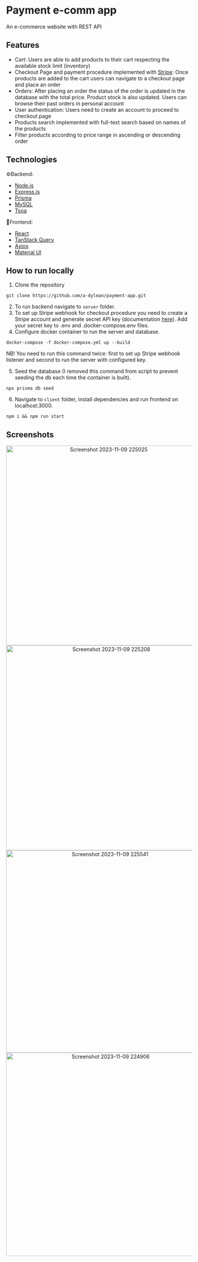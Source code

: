 # Payment e-comm app
An e-commerce website with REST API

## Features ##
* Cart: Users are able to add products to their cart respecting the available stock limit (inventory)
* Checkout Page and payment procedure implemented with [Stripe](https://stripe.com/en-gb-fr): Once products are added to the cart users can navigate to a checkout page and place an order
* Orders: After placing an order the status of the order is updated in the database with the total price. Product stock is also updated. Users can browse their past orders in personal account
* User authentication: Users need to create an account to proceed to checkout page
* Products search implemented with full-text search based on names of the products
* Filter products according to price range in ascending or descending order

## Technologies ##
⚙️Backend:
* [Node.js](https://nodejs.org/en/docs)
* [Express.js](https://expressjs.com/)
* [Prisma](https://www.prisma.io/docs)
* [MySQL](https://www.mysql.com/)
* [Tsoa](https://tsoa-community.github.io/docs/)

🎨Frontend:
* [React](https://react.dev/)
* [TanStack Query](https://tanstack.com/query/latest/docs/react/overview)
* [Axios](https://axios-http.com/docs/intro)
* [Material UI](https://mui.com/material-ui/)

## How to run locally ##
1. Clone the repository
```
git clone https://github.com/a-dylean/payment-app.git
```
2. To run backend navigate to `server` folder.
3. To set up Stripe webhook for checkout procedure you need to create a Stripe account and generate secret API key (documentation [here](https://stripe.com/docs/keys)). Add your secret key to .env and .docker-compose.env files.
4. Configure docker container to run the server and database.
```
docker-compose -f docker-compose.yml up --build
```
NB! You need to run this command twice: first to set up Stripe webhook listener and second to run the server with configured key.

5. Seed the database (I removed this command from script to prevent seeding the db each time the container is built).
```
npx prisma db seed
```
6. Navigate to `client` folder, install dependencies and run frontend on localhost:3000.
```
npm i && npm run start
```

## Screenshots ##
<p align="center" width="100%">
<img width="541" alt="Screenshot 2023-11-09 225025" src="https://github.com/a-dylean/payment-app/assets/83976465/83dccb85-0159-4d50-aa81-bbdb2b357c4b">
<img width="555" alt="Screenshot 2023-11-09 225208" src="https://github.com/a-dylean/payment-app/assets/83976465/a57fa0c5-d90e-450e-b792-4f5ff5cdaa72">
<img width="548" alt="Screenshot 2023-11-09 225541" src="https://github.com/a-dylean/payment-app/assets/83976465/92faa820-407a-4f82-9691-2df7b4ce87ab">
<img width="551" alt="Screenshot 2023-11-09 224906" src="https://github.com/a-dylean/payment-app/assets/83976465/8b9665ed-3875-44f6-bcef-b331df1f46a2">
</p>
